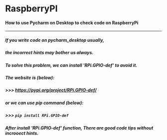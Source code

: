 # RaspberryPI


#### How to use Pycharm on Desktop to check code on RaspberryPi
-------------------------------------------------------------------
##### If you write code on pycharm_desktop usually,
##### the incorrect hints may bother us always.
##### To solve this problem, we can install 'RPi.GPIO-def' to avoid it.
##### The website is (below):
##### >>> https://pypi.org/project/RPi.GPIO-def/
##### or we can use pip command (below):
##### >>> `pip install RPi.GPIO-def`
##### After install 'RPi.GPIO-def' function, There are good code tips without incrooect hints.
